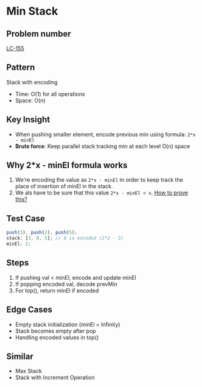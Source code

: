 # Min Stack

## Problem number

[LC-155](https://leetcode.com/problems/min-stack/)

## Pattern

Stack with encoding

- Time: O(1) for all operations
- Space: O(n)

## Key Insight

- When pushing smaller element, encode previous min using formula: `2*x - minEl`
- **Brute force**: Keep parallel stack tracking min at each level O(n) space

## Why 2\*x - minEl formula works

1. We're encoding the value as `2*x - minEl` in order to keep track the place of insertion of minEl in the stack.
2. We als have to be sure that this value `2*x - minEl < x`. [How to prove this?](https://www.geeksforgeeks.org/design-a-stack-that-supports-getmin-in-o1-time-and-o1-extra-space/)

## Test Case

```typescript
push(3), push(2), push(5);
stack: [3, 0, 5]; // 0 is encoded (2*2 - 3)
minEl: 2;
```

## Steps

1. If pushing val < minEl, encode and update minEl
2. If popping encoded val, decode prevMin
3. For top(), return minEl if encoded

## Edge Cases

- Empty stack initialization (minEl = Infinity)
- Stack becomes empty after pop
- Handling encoded values in top()

## Similar

- Max Stack
- Stack with Increment Operation
